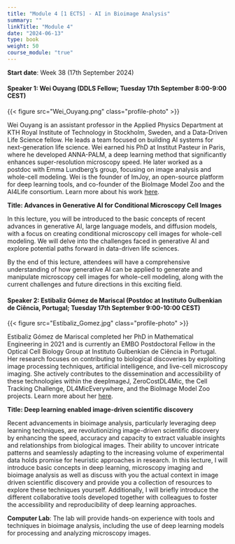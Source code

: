 ```yaml
---
title: "Module 4 [1 ECTS] - AI in Bioimage Analysis"
summary: ""
linkTitle: "Module 4"
date: "2024-06-13"
type: book
weight: 50
course_module: "true"
---
```

<style>
  .profile-photo {
    width: 150px; /* Adjust the width as needed */
    height: auto; /* This keeps the aspect ratio of the image */
    display: block;
    margin-left: auto;
    margin-right: auto;
  }
</style>

**Start date**: Week 38 (17th September 2024)

<!-- updated: 28.06.2024 -->
#### Speaker 1: Wei Ouyang (DDLS Fellow; Tuesday 17th September 8:00-9:00 CEST)

{{< figure src="Wei_Ouyang.png" class="profile-photo" >}}

Wei Ouyang is an assistant professor in the Applied Physics Department at KTH Royal Institute of Technology in Stockholm, Sweden, and a Data-Driven Life Science fellow. He leads a team focused on building AI systems for next-generation life science. Wei earned his PhD at Institut Pasteur in Paris, where he developed ANNA-PALM, a deep learning method that significantly enhances super-resolution microscopy speed. He later worked as a postdoc with Emma Lundberg’s group, focusing on image analysis and whole-cell modeling. Wei is the founder of ImJoy, an open-source platform for deep learning tools, and co-founder of the BioImage Model Zoo and the AI4Life consortium. Learn more about his work [here](https://aicell.io/authors/wei/).

**Title: Advances in Generative AI for Conditional Microscopy Cell Images**

In this lecture, you will be introduced to the basic concepts of recent advances in generative AI, large language models, and diffusion models, with a focus on creating conditional microscopy cell images for whole-cell modeling. We will delve into the challenges faced in generative AI and explore potential paths forward in data-driven life sciences.

By the end of this lecture, attendees will have a comprehensive understanding of how generative AI can be applied to generate and manipulate microscopy cell images for whole-cell modeling, along with the current challenges and future directions in this exciting field.

<!-- updated: 28.06.2024 -->
#### Speaker 2: Estibaliz Gómez de Mariscal (Postdoc at Instituto Gulbenkian de Ciência, Portugal; Tuesday 17th September 9:00-10:00 CEST)

{{< figure src="Estibaliz_Gomez.jpg" class="profile-photo" >}}

Estibaliz Gómez de Mariscal completed her PhD in Mathematical Engineering in 2021 and is currently an EMBO Postdoctoral Fellow in the Optical Cell Biology Group at Instituto Gulbenkian de Ciência in Portugal. Her research focuses on contributing to biological discoveries by exploiting image processing techniques, artificial intelligence, and live-cell microscopy imaging. She actively contributes to the dissemination and accessibility of these technologies within the deepImageJ, ZeroCostDL4Mic, the Cell Tracking Challenge, DL4MicEverywhere, and the BioImage Model Zoo projects. Learn more about her [here](https://henriqueslab.org/pages/egdmariscal).

**Title: Deep learning enabled image-driven scientific discovery**

Recent advancements in bioimage analysis, particularly leveraging deep learning techniques, are revolutionizing image-driven scientific discovery by enhancing the speed, accuracy and capacity to extract valuable insights and relationships from biological images. Their ability to uncover intricate patterns and seamlessly adapting to the increasing volume of experimental data holds promise for heuristic approaches in research. In this lecture, I will introduce basic concepts in deep learning, microscopy imaging and bioimage analysis as well as discuss with you the actual context in image driven scientific discovery and provide you a collection of resources to explore these techniques yourself. Additionally, I will briefly introduce the different collaborative tools developed together with colleagues to foster the accessibility and reproducibility of deep learning approaches. 

<!-- TODO: needs to be updated -->
**Computer Lab**: The lab will provide hands-on experience with tools and techniques in bioimage analysis, including the use of deep learning models for processing and analyzing microscopy images.
